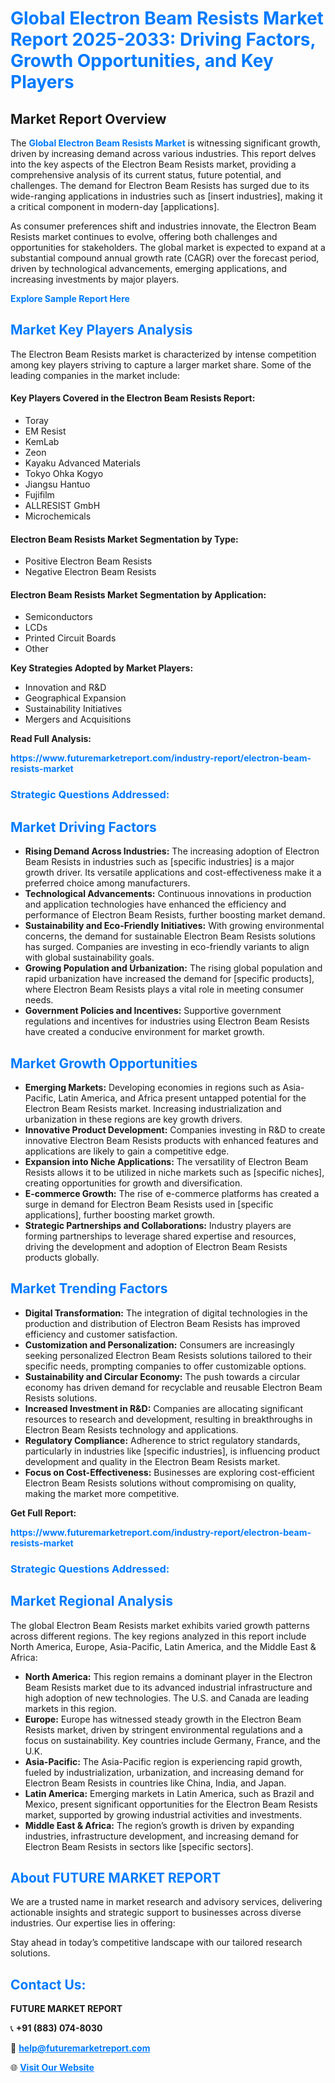 <h1 style="color: #007BFF;">Global Electron Beam Resists Market Report 2025-2033: Driving Factors, Growth Opportunities, and Key Players</h1>

<section id="overview">
<h2>Market Report Overview</h2>
<p>The <a href="https://www.futuremarketreport.com/industry-report/electron-beam-resists-market" style="color: #007BFF; text-decoration: none;"><strong>Global Electron Beam Resists Market</strong></a> is witnessing significant growth, driven by increasing demand across various industries. This report delves into the key aspects of the Electron Beam Resists market, providing a comprehensive analysis of its current status, future potential, and challenges. The demand for Electron Beam Resists has surged due to its wide-ranging applications in industries such as [insert industries], making it a critical component in modern-day [applications].</p>
<p>As consumer preferences shift and industries innovate, the Electron Beam Resists market continues to evolve, offering both challenges and opportunities for stakeholders. The global market is expected to expand at a substantial compound annual growth rate (CAGR) over the forecast period, driven by technological advancements, emerging applications, and increasing investments by major players.</p>
</section>

<section id="overview">
<p><a href="https://www.futuremarketreport.com/request-sample/reportId=82250" style="color: #007BFF; text-decoration: none;"><strong>Explore Sample Report Here</strong></a></p>
</section>

<section id="key-players">
<h2 style="color: #007BFF;">Market Key Players Analysis</h2>
<p>The Electron Beam Resists market is characterized by intense competition among key players striving to capture a larger market share. Some of the leading companies in the market include:</p>
<h4>Key Players Covered in the Electron Beam Resists Report:</h4>
<ul><li>Toray</li><li>EM Resist</li><li>KemLab</li><li>Zeon</li><li>Kayaku Advanced Materials</li><li>Tokyo Ohka Kogyo</li><li>Jiangsu Hantuo</li><li>Fujifilm</li><li>ALLRESIST GmbH</li><li>Microchemicals</li></ul>
<h4>Electron Beam Resists Market Segmentation by Type:</h4>
<ul><li>Positive Electron Beam Resists</li><li>Negative Electron Beam Resists</li></ul>

<h4>Electron Beam Resists Market Segmentation by Application:</h4>
<ul><li>Semiconductors</li><li>LCDs</li><li>Printed Circuit Boards</li><li>Other</li></ul>
<p><strong>Key Strategies Adopted by Market Players:</strong></p>
<ul>
<li>Innovation and R&D</li>
<li>Geographical Expansion</li>
<li>Sustainability Initiatives</li>
<li>Mergers and Acquisitions</li>
</ul>
</section>

<section>
<p><strong>Read Full Analysis: </strong></p><a href="https://www.futuremarketreport.com/industry-report/electron-beam-resists-market" style="color: #007BFF; text-decoration: none;"><strong>https://www.futuremarketreport.com/industry-report/electron-beam-resists-market</strong></a>
<h3 style="color: #007BFF;">Strategic Questions Addressed:</h3>
</section>

<section id="driving-factors">
<h2 style="color: #007BFF;">Market Driving Factors</h2>
<ul>
<li><strong>Rising Demand Across Industries:</strong> The increasing adoption of Electron Beam Resists in industries such as [specific industries] is a major growth driver. Its versatile applications and cost-effectiveness make it a preferred choice among manufacturers.</li>
<li><strong>Technological Advancements:</strong> Continuous innovations in production and application technologies have enhanced the efficiency and performance of Electron Beam Resists, further boosting market demand.</li>
<li><strong>Sustainability and Eco-Friendly Initiatives:</strong> With growing environmental concerns, the demand for sustainable Electron Beam Resists solutions has surged. Companies are investing in eco-friendly variants to align with global sustainability goals.</li>
<li><strong>Growing Population and Urbanization:</strong> The rising global population and rapid urbanization have increased the demand for [specific products], where Electron Beam Resists plays a vital role in meeting consumer needs.</li>
<li><strong>Government Policies and Incentives:</strong> Supportive government regulations and incentives for industries using Electron Beam Resists have created a conducive environment for market growth.</li>
</ul>
</section>

<section id="growth-opportunities">
<h2 style="color: #007BFF;">Market Growth Opportunities</h2>
<ul>
<li><strong>Emerging Markets:</strong> Developing economies in regions such as Asia-Pacific, Latin America, and Africa present untapped potential for the Electron Beam Resists market. Increasing industrialization and urbanization in these regions are key growth drivers.</li>
<li><strong>Innovative Product Development:</strong> Companies investing in R&D to create innovative Electron Beam Resists products with enhanced features and applications are likely to gain a competitive edge.</li>
<li><strong>Expansion into Niche Applications:</strong> The versatility of Electron Beam Resists allows it to be utilized in niche markets such as [specific niches], creating opportunities for growth and diversification.</li>
<li><strong>E-commerce Growth:</strong> The rise of e-commerce platforms has created a surge in demand for Electron Beam Resists used in [specific applications], further boosting market growth.</li>
<li><strong>Strategic Partnerships and Collaborations:</strong> Industry players are forming partnerships to leverage shared expertise and resources, driving the development and adoption of Electron Beam Resists products globally.</li>
</ul>
</section>

<section id="trending-factors">
<h2 style="color: #007BFF;">Market Trending Factors</h2>
<ul>
<li><strong>Digital Transformation:</strong> The integration of digital technologies in the production and distribution of Electron Beam Resists has improved efficiency and customer satisfaction.</li>
<li><strong>Customization and Personalization:</strong> Consumers are increasingly seeking personalized Electron Beam Resists solutions tailored to their specific needs, prompting companies to offer customizable options.</li>
<li><strong>Sustainability and Circular Economy:</strong> The push towards a circular economy has driven demand for recyclable and reusable Electron Beam Resists solutions.</li>
<li><strong>Increased Investment in R&D:</strong> Companies are allocating significant resources to research and development, resulting in breakthroughs in Electron Beam Resists technology and applications.</li>
<li><strong>Regulatory Compliance:</strong> Adherence to strict regulatory standards, particularly in industries like [specific industries], is influencing product development and quality in the Electron Beam Resists market.</li>
<li><strong>Focus on Cost-Effectiveness:</strong> Businesses are exploring cost-efficient Electron Beam Resists solutions without compromising on quality, making the market more competitive.</li>
</ul>
</section>

<section>
<p><strong>Get Full Report: </strong></p><a href="https://www.futuremarketreport.com/industry-report/electron-beam-resists-market" style="color: #007BFF; text-decoration: none;"><strong>https://www.futuremarketreport.com/industry-report/electron-beam-resists-market</strong></a>
<h3 style="color: #007BFF;">Strategic Questions Addressed:</h3>
</section>


<section id="regional-analysis">
<h2 style="color: #007BFF;">Market Regional Analysis</h2>
<p>The global Electron Beam Resists market exhibits varied growth patterns across different regions. The key regions analyzed in this report include North America, Europe, Asia-Pacific, Latin America, and the Middle East & Africa:</p>
<ul>
<li><strong>North America:</strong> This region remains a dominant player in the Electron Beam Resists market due to its advanced industrial infrastructure and high adoption of new technologies. The U.S. and Canada are leading markets in this region.</li>
<li><strong>Europe:</strong> Europe has witnessed steady growth in the Electron Beam Resists market, driven by stringent environmental regulations and a focus on sustainability. Key countries include Germany, France, and the U.K.</li>
<li><strong>Asia-Pacific:</strong> The Asia-Pacific region is experiencing rapid growth, fueled by industrialization, urbanization, and increasing demand for Electron Beam Resists in countries like China, India, and Japan.</li>
<li><strong>Latin America:</strong> Emerging markets in Latin America, such as Brazil and Mexico, present significant opportunities for the Electron Beam Resists market, supported by growing industrial activities and investments.</li>
<li><strong>Middle East & Africa:</strong> The region’s growth is driven by expanding industries, infrastructure development, and increasing demand for Electron Beam Resists in sectors like [specific sectors].</li>
</ul>
</section>

<footer>
<h2 style="color: #007BFF;">About FUTURE MARKET REPORT</h2>
<p>We are a trusted name in market research and advisory services, delivering actionable insights and strategic support to businesses across diverse industries. Our expertise lies in offering:</p>

<p>Stay ahead in today’s competitive landscape with our tailored research solutions.</p>

<h2 style="color: #007BFF;">Contact Us:</h2>
<p><strong>FUTURE MARKET REPORT</strong></p>
<p>📞 <strong>+91 (883) 074-8030</strong></p>
<p>📧 <strong><a href="mailto:help@futuremarketreport.com" style="color: #007BFF;">help@futuremarketreport.com</a></strong></p>
<p>🌐 <strong><a href="https://www.futuremarketreport.com/" style="color: #007BFF;">Visit Our Website</a></strong></p>
</footer>